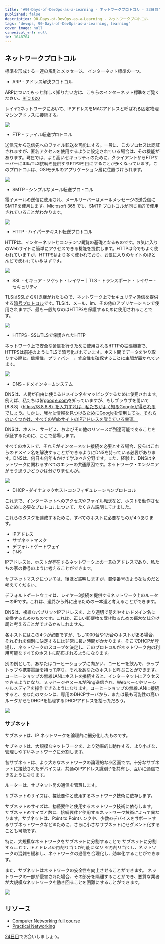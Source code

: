 ```yaml
---
title: '#90-Days-of-DevOps-as-a-Learning - ネットワークプロトコル - 23日目'
published: false
description: 90-Days-of-DevOps-as-a-Learning - ネットワークプロトコル
tags: "devops, 90-Days-of-DevOps-as-a-Learning, learning"
cover_image: null
canonical_url: null
id: 1048704
---
```

## ネットワークプロトコル

標準を形成する一連の規則とメッセージ。
インターネット標準の一つ。

- ARP - アドレス解決プロトコル

ARPについてもっと詳しく知りたい方は、こちらのインターネット標準をご覧ください。[RFC 826](https://datatracker.ietf.org/doc/html/rfc826)

レイヤ2ネットワークにおいて、IPアドレスをMACアドレスと呼ばれる固定物理マシンアドレスに接続する。

![](Images/Day23_Networking1.png)

- FTP - ファイル転送プロトコル

送信元から送信先へのファイル転送を可能にする。一般に、このプロセスは認証されますが、匿名アクセスを使用するように設定されている場合は、その機能があります。現在では、より高いセキュリティのために、クライアントからFTPサーバーにSSL/TLS接続を提供するFTPSを目にすることが多くなっています。このプロトコルは、OSIモデルのアプリケーション層に位置づけられます。

![](Images/Day23_Networking2.png)

- SMTP - シンプルなメール転送プロトコル

電子メールの送信に使用され、メールサーバーはメールメッセージの送受信にSMTPを使用します。Microsoft 365 でも、SMTP プロトコルが同じ目的で使用されていることがわかります。

![](Images/Day23_Networking3.png)

- HTTP - ハイパーテキスト転送プロトコル

HTTPは、インターネットとコンテンツ閲覧の基礎となるものです。お気に入りのWebサイトに簡単にアクセスできる機能を提供します。HTTPは今でもよく使われていますが、HTTPSはより多く使われており、お気に入りのサイトのほとんどで使われているはずです。

![](Images/Day23_Networking4.png)

- SSL - セキュア・ソケット・レイヤー｜TLS - トランスポート・レイヤー・セキュリティ

TLSはSSLから引き継がれたもので、ネットワーク上でセキュリティ通信を提供する[暗号プロトコル]()です。TLSは、メール、im、その他のアプリケーションで使用されますが、最も一般的なのはHTTPSを保護するために使用されることです。

![](Images/Day23_Networking5.png)

- HTTPS - SSL/TLSで保護されたHTTP

ネットワーク上で安全な通信を行うために使用されるHTTPの拡張機能で、HTTPSは前述のようにTLSで暗号化されています。ホスト間でデータをやり取りする際に、信頼性、プライバシー、完全性を確保することに主眼が置かれています。

![](Images/Day23_Networking6.png)

- DNS - ドメインネームシステム

DNSは、人間が自由に使えるドメイン名をマッピングするために使用されます。例えば、私たちは皆[google.com](https://google.com)を知っていますが、もしブラウザを開いて[8.8.8]（https://8.8.8.8）を入力すれば、私たちがよく知るGoogleが得られるでしょう。しかし、我々は情報を見つけるためにGoogleを使用しても、それらのいくつかは、すべてのWebサイトのIPアドレスを覚えている幸運。

DNSは、ホスト、サービス、およびその他のリソースが到達可能であることを保証するために、ここで登場します。

すべてのホストで、それらがインターネット接続を必要とする場合、彼らはこれらのドメイン名を解決することができるようにDNSを持っている必要があります。DNSは、何日も何年もかけて学ぶべき分野です。また、経験上、DNSはネットワークに関わるすべてのエラーの共通原因です。ネットワーク・エンジニアがそう思うかどうかは分かりませんが。

![](Images/Day23_Networking7.png)

- DHCP - ダイナミックホストコンフィギュレーションプロトコル

これまで、インターネットへのアクセスやファイル転送など、ホストを動作させるために必要なプロトコルについて、たくさん説明してきました。

これらのタスクを達成するために、すべてのホストに必要なものが4つあります。

- IPアドレス
- サブネットマスク
- デフォルトゲートウェイ
- DNS

IPアドレスは、ホストが存在するネットワーク上の一意のアドレスであり、私たちの家の番号のように考えることができます。

サブネットマスクについては、後ほど説明しますが、郵便番号のようなものだと考えてください。

デフォルトゲートウェイは、レイヤー3接続を提供するネットワーク上のルーターのIPです。これは、道路から外に出るための一本道と考えることができます。

DNSは、複雑なパブリックIPアドレスを、より適切で覚えやすいドメイン名に変換するためのものです。これは、正しい郵便物を受け取るための巨大な仕分け局と考えることができるかもしれません。

各ホストにはこの4つが必要ですが、もし1000台や1万台のホストがある場合、それぞれを個別に決定するには非常に長い時間がかかります。そこでDHCPが登場し、ネットワークのスコープを決定し、このプロトコルがネットワーク内の利用可能なすべてのホストに配布されるようになります。

別の例として、あなたはコーヒーショップに向かい、コーヒーを飲んで、ラップトップや携帯電話を持って座り、それをあなたのホストと呼ぶことができます。コーヒーショップの無線LANにホストを接続すると、インターネットにアクセスできるようになり、メッセージやメールがPing送信され、Webページやソーシャルメディアを操作できるようになります。コーヒーショップの無線LANに接続すると、あなたのマシンは、専用のDHCPサーバから、または最も可能性の高いルータからもDHCPを処理するDHCPアドレスを拾っただろう。

![](Images/Day23_Networking8.png)

### サブネット

サブネットは、IP ネットワークを論理的に細分化したものです。

サブネットは、大規模なネットワークを、より効率的に動作する、より小さな、管理しやすいネットワークに分割します。

各サブネットは、より大きなネットワークの論理的な小区画です。十分なサブネットに接続されたデバイスは、共通のIPアドレス識別子を共有し、互いに通信できるようになります。

ルーターは、サブネット間の通信を管理します。

サブネットのサイズは、接続要件と使用するネットワーク技術に依存します。

サブネットのサイズは、接続要件と使用するネットワーク技術に依存します。
サブネットのサイズと数は、接続要件と使用するネットワーク技術によって異なります。サブネットは、Point to Pointリンクや、少数のデバイスをサポートするサブネットワークなどのために、さらに小さなサブネットにセグメント化することも可能です。

特に、大規模なネットワークをサブネットに分割することで
サブネットに分割することで、IPアドレスの再割り当てが可能になり
を再割り当てし、ネットワークの混雑を緩和し、ネットワークの通信を合理化し、効率化することができます。

また、サブネットはネットワークの安全性を向上させることができます。
ネットワークの一部が侵害された場合、その部分を隔離することができ、悪質な業者が大規模なネットワークを動き回ることを困難にすることができます。

![](Images/Day23_Networking9.png)


## リソース

- [Computer Networking full course](https://www.youtube.com/watch?v=IPvYjXCsTg8)
- [Practical Networking](http://www.practicalnetworking.net/)

[24日目](day24.md)でお会いしましょう。


